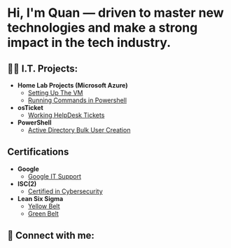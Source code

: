 <h1>Hi, I'm Quan — driven to master new technologies and make a strong impact in the tech industry. <br/></h1>

<h2>👨‍💻 I.T. Projects:</h2>

- <b>Home Lab Projects (Microsoft Azure)</b>
    - [Setting Up The VM](https://youtu.be/Q4cIJLrUtCo)  
  - [Running Commands in Powershell](https://youtu.be/GNErFS5yINI)
- <b>osTicket</b>
  - [Working HelpDesk Tickets](https://github.com/QuanM11/osTicket/blob/main/README.md)
- <b>PowerShell</b>
  - [Active Directory Bulk User Creation]()

<h2>Certifications</h2>

- <b>Google</b>
  - [Google IT Support](https://www.credly.com/badges/b489b905-94c8-45fd-8ebf-cfae4050cce1/public_url)  
- <b>ISC(2)</b>
  - [Certified in Cybersecurity](https://www.credly.com/badges/8d99acf2-4baf-49f4-87c4-b8f70f57fa96/public_url)
- <b>Lean Six Sigma</b>
  - [Yellow Belt]()
  - [Green Belt]() 

<h2> 🤳 Connect with me:</h2>



